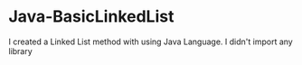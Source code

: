 # Java-BasicLinkedList

I created a Linked List method with using Java Language.
I didn't import any library
